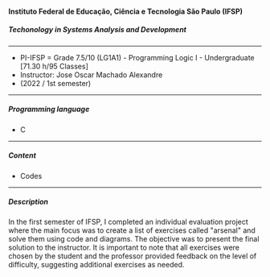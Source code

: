 ####  Instituto Federal de Educação, Ciência e Tecnologia São Paulo (IFSP)
#####  Techonology in Systems Analysis and Development
------------------------------------------------------------------------------------------------
* PI-IFSP = Grade 7.5/10 (LG1A1) - Programming Logic I - Undergraduate [71.30 h/95 Classes]    
* Instructor: Jose Oscar Machado Alexandre                                                     
* (2022 / 1st semester)                                                                        
------------------------------------------------------------------------------------------------
##### Programming language
- C
------------------------------------------------------------------------------------------------
##### Content
- Codes
------------------------------------------------------------------------------------------------
##### Description
In the first semester of IFSP, I completed an individual evaluation project where the main focus was to create a list of exercises called "arsenal" and solve them using code and diagrams. The objective was to present the final solution to the instructor. It is important to note that all exercises were chosen by the student and the professor provided feedback on the level of difficulty, suggesting additional exercises as needed.
